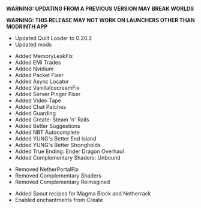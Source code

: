 **WARNING: UPDATING FROM A PREVIOUS VERSION MAY BREAK WORLDS**

**WARNING: THIS RELEASE MAY NOT WORK ON LAUNCHERS OTHER THAN MODRINTH APP**

- Updated Quilt Loader to 0.20.2
- Updated mods


* Added MemoryLeakFix
* Added EMI Trades
* Added Nvidium
* Added Packet Fixer
* Added Async Locator
* Added VanillaIcecreamFix
* Added Server Pinger Fixer
* Added Video Tape
* Added Chat Patches
* Added Guarding
* Added Create: Steam 'n' Rails
* Added Better Suggestions
* Added NBT Autocomplete
* Added YUNG's Better End Island
* Added YUNG's Better Strongholds
* Added True Ending: Ender Dragon Overhaul
* Added Complementary Shaders: Unbound


- Removed NetherPortalFix
- Removed Complementary Shaders
- Removed Complementary Reimagined


* Added Spout recipes for Magma Block and Netherrack
* Enabled enchantments from Create